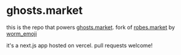 # ghosts.market

this is the repo that powers [ghosts.market](https://ghosts.market). fork of [robes.market](https://robes.market) by [worm_emoji](https://twitter.com/worm_emoji)

it's a next.js app hosted on vercel. pull requests welcome!
